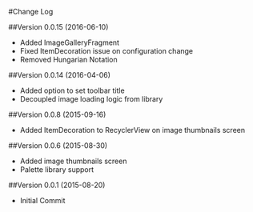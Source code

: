 #Change Log

##Version 0.0.15 (2016-06-10)
* Added ImageGalleryFragment
* Fixed ItemDecoration issue on configuration change
* Removed Hungarian Notation

##Version 0.0.14 (2016-04-06)
* Added option to set toolbar title
* Decoupled image loading logic from library

##Version 0.0.8 (2015-09-16)
* Added ItemDecoration to RecyclerView on image thumbnails screen

##Version 0.0.6 (2015-08-30)
* Added image thumbnails screen
* Palette library support

##Version 0.0.1 (2015-08-20)
* Initial Commit
